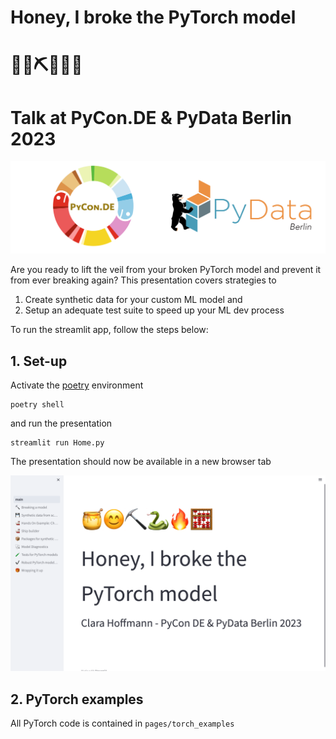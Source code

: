 # Honey, I broke the PyTorch model
# 🍯😊⛏️🐍🔥🧮
# Talk at PyCon.DE & PyData Berlin 2023

![alt text](pages/images/pycon_pydata_logo.png)

Are you ready to lift the veil from your broken PyTorch model and prevent it from
ever breaking again?
This presentation covers strategies to
1. Create synthetic data for your custom ML model and
2. Setup an adequate test suite to speed up your ML dev process

To run the streamlit app, follow the steps below:
## 1. Set-up

Activate the [poetry](https://python-poetry.org/docs/managing-environments/) environment
```
poetry shell
```

and run the presentation

```
streamlit run Home.py
```

The presentation should now be available in a new browser tab

![alt text](pages/images/streamlit_frontpage.png)


## 2. PyTorch examples
All PyTorch code is contained in ```pages/torch_examples```
